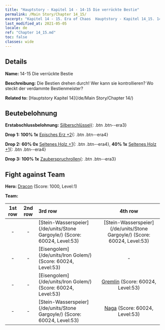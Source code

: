 ```yaml
---
title: "Hauptstory - Kapitel 14 - 14-15 Die verrückte Bestie"
permalink: /Main Story/Chapter 14_15/
excerpt: "Kapitel 14 - 15. Era of Chaos  Hauptstory - Kapitel 14_15. 14-15 Die verrückte Bestie"
last_modified_at: 2021-05-05
locale: de
ref: "Chapter 14_15.md"
toc: false
classes: wide
---
```


## Details

 **Name:** 14-15 Die verrückte Bestie

 **Beschreibung:** Die Bestien drehen durch! Wer kann sie kontrollieren? Wo steckt der verdammte Bestienmeister?

 **Related to:** [Hauptstory Kapitel 14](/de/Main Story/Chapter 14/)

## Beutebelohnung

 **Erstabschlussbelohnung:** [Silberschlüssel](/ItemsDE/con_693/){: .btn .btn--era3}

 **Drop 1:** **100% 1x** [Episches Erz +2](/ItemsDE/mat_47/){: .btn .btn--era4}

 **Drop 2:** **60% 0x** [Seltenes Holz +1](/ItemsDE/mat_41/){: .btn .btn--era4}, **40% 1x** [Seltenes Holz +1](/ItemsDE/mat_41/){: .btn .btn--era4}

 **Drop 3:** **100% 1x** [Zauberspruchrollen](/ItemsDE/con_694/){: .btn .btn--era3}


## Fight against Team
 **Hero:** [Dracon](/de/heroes/Dracon/) (Score: 1000, Level:1)

 **Team:**


  | 1st row | 2nd row | 3rd row | 4th row |
  |:----:|:----:|:----|:----:|
  | - | - | [Stein-Wasserspeier](/de/units/Stone Gargoyle/) (Score: 60024, Level:53)  | [Stein-Wasserspeier](/de/units/Stone Gargoyle/) (Score: 60024, Level:53)  |
  | - | - | [Eisengolem](/de/units/Iron Golem/) (Score: 60024, Level:53)  | - |
  | - | - | [Eisengolem](/de/units/Iron Golem/) (Score: 60024, Level:53)  | [Gremlin](/de/units/Gremlin/) (Score: 60024, Level:53)  |
  | - | - | [Stein-Wasserspeier](/de/units/Stone Gargoyle/) (Score: 60024, Level:53)  | [Naga](/de/units/Naga/) (Score: 60024, Level:53)  |


